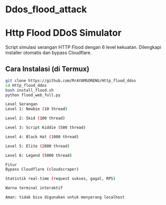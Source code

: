 # Ddos_flood_attack
# Http Flood DDoS Simulator

Script simulasi serangan HTTP Flood dengan 6 level kekuatan. Dilengkapi installer otomatis dan bypass Cloudflare.

## Cara Instalasi (di Termux)
```bash
git clone https://github.com/MrAYAMGORENG/Http_flood_ddos
cd Http_flood_ddos
bash install_flood.sh
python flood_web_full.py

Level Serangan
Level 1: Newbie (10 thread)

Level 2: Skid (100 thread)

Level 3: Script Kiddie (500 thread)

Level 4: Black Hat (1000 thread)

Level 5: Elite (2000 thread)

Level 6: Legend (5000 thread)

Fitur
Bypass Cloudflare (cloudscraper)

Statistik real-time (request sukses, gagal, RPS)

Warna terminal interaktif

Aman: tidak bisa digunakan untuk menyerang localhost
